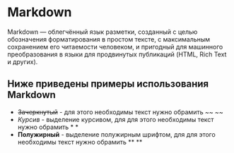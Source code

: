 # Markdown 
Markdown — облегчённый язык разметки, созданный с целью обозначения форматирования в простом тексте, с максимальным сохранением его читаемости человеком, и пригодный для машинного преобразования в языки для продвинутых публикаций (HTML, Rich Text и других).

## Ниже приведены примеры использования Markdown

* ~~Зачеркнутый~~ - для этого необходимы текст нужно обрамить ~~  ~~
* *Курсив* - выделение курсивом, для для этого необходимы текст нужно обрамить *  *
* **Полужирный** - выделение полужирным шрифтом, для для этого необходимы текст нужно обрамить ** **
